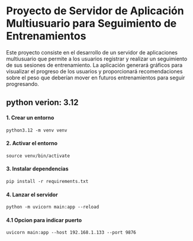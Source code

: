 # Proyecto de Servidor de Aplicación Multiusuario para Seguimiento de Entrenamientos

Este proyecto consiste en el desarrollo de un servidor de aplicaciones multiusuario que permite a los usuarios registrar y realizar un seguimiento de sus sesiones de entrenamiento. La aplicación generará gráficos para visualizar el progreso de los usuarios y proporcionará recomendaciones sobre el peso que deberían mover en futuros entrenamientos para seguir progresando.

## python verion: 3.12

#### 1. Crear un entorno
```
python3.12 -m venv venv 
```
#### 2. Activar el entorno

```
source venv/bin/activate 
```
#### 3. Instalar dependencias
```
pip install -r requirements.txt 
```
#### 4. Lanzar el servidor
```
python -m uvicorn main:app --reload
```
#### 4.1 Opcion para indicar puerto
```
uvicorn main:app --host 192.168.1.133 --port 9876
```